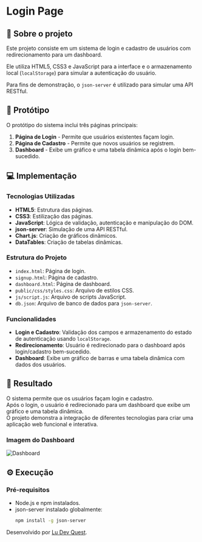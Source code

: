 # Login Page

## 🚀 Sobre o projeto
Este projeto consiste em um sistema de login e cadastro de usuários com redirecionamento para um dashboard. <br>

Ele utiliza HTML5, CSS3 e JavaScript para a interface e o armazenamento local (`localStorage`) para simular a autenticação do usuário. 

Para fins de demonstração, o `json-server` é utilizado para simular uma API RESTful.

## 🎨 Protótipo
O protótipo do sistema inclui três páginas principais:
1. **Página de Login** - Permite que usuários existentes façam login.
2. **Página de Cadastro** - Permite que novos usuários se registrem.
3. **Dashboard** - Exibe um gráfico e uma tabela dinâmica após o login bem-sucedido.

## 💻 Implementação
### Tecnologias Utilizadas

- **HTML5**: Estrutura das páginas.
- **CSS3**: Estilização das páginas.
- **JavaScript**: Lógica de validação, autenticação e manipulação do DOM.
- **json-server**: Simulação de uma API RESTful.
- **Chart.js**: Criação de gráficos dinâmicos.
- **DataTables**: Criação de tabelas dinâmicas.

### Estrutura do Projeto

- `index.html`: Página de login.
- `signup.html`: Página de cadastro.
- `dashboard.html`: Página de dashboard.
- `public/css/styles.css`: Arquivo de estilos CSS.
- `js/script.js`: Arquivo de scripts JavaScript.
- `db.json`: Arquivo de banco de dados para `json-server`.

### Funcionalidades

- **Login e Cadastro**: Validação dos campos e armazenamento do estado de autenticação usando `localStorage`.
- **Redirecionamento**: Usuário é redirecionado para o dashboard após login/cadastro bem-sucedido.
- **Dashboard**: Exibe um gráfico de barras e uma tabela dinâmica com dados dos usuários.

## 👏 Resultado
O sistema permite que os usuários façam login e cadastro. <br>
Após o login, o usuário é redirecionado para um dashboard que exibe um gráfico e uma tabela dinâmica. <br>
O projeto demonstra a integração de diferentes tecnologias para criar uma aplicação web funcional e interativa.

### Imagem do Dashboard

![Dashboard](path/to/dashboard-screenshot.png)

## ⚙️ Execução
### Pré-requisitos

- Node.js e npm instalados.
- json-server instalado globalmente:
  ```sh
  npm install -g json-server

Desenvolvido por <a href="https://github.com/Ludevquest"> Lu Dev Quest</a>.
